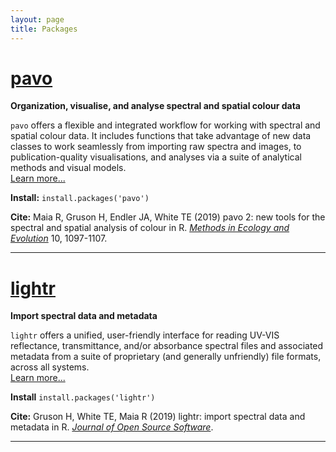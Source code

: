 ```yaml
---
layout: page
title: Packages
---
```


# [pavo](http://pavo.colrverse.com)  
**Organization, visualise, and analyse spectral and spatial colour data** 

`pavo` offers a flexible and integrated workflow for working with spectral and spatial colour data. It includes functions that take advantage of new data classes to work seamlessly from importing raw spectra and images, to publication-quality visualisations, and analyses via a suite of analytical methods and visual models.  
[Learn more...](http://pavo.colrverse.com)

**Install:** `install.packages('pavo')`

**Cite:** Maia R, Gruson H, Endler JA, White TE (2019) pavo 2: new tools for the spectral and spatial analysis of colour in R.  [_Methods in Ecology and Evolution_](http://dx.doi.org/10.1111/2041-210X.13174) 10, 1097-1107. 

---

# [lightr](http://lightr.colrverse.com) 
**Import spectral data and metadata**  

`lightr` offers a unified, user-friendly interface for reading UV-VIS reflectance, transmittance, and/or absorbance spectral files and associated metadata from a suite of proprietary (and generally unfriendly) file formats, across all systems.  
[Learn more...](http://lightr.colrverse.com)

**Install** `install.packages('lightr')` 

**Cite:** Gruson H, White TE, Maia R (2019) lightr: import spectral data and metadata in R. [_Journal of Open Source Software_](https://doi.org/10.21105/joss.01857). 

---